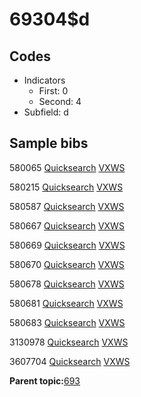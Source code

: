 # 69304$d

## Codes

-   Indicators
    -   First: 0
    -   Second: 4
-   Subfield: d

## Sample bibs

580065 [Quicksearch](https://search.library.yale.edu/catalog/580065) [VXWS](http://prodorbis.library.yale.edu:7014/vxws/GetHoldingsService?bibId=580065)

580215 [Quicksearch](https://search.library.yale.edu/catalog/580215) [VXWS](http://prodorbis.library.yale.edu:7014/vxws/GetHoldingsService?bibId=580215)

580587 [Quicksearch](https://search.library.yale.edu/catalog/580587) [VXWS](http://prodorbis.library.yale.edu:7014/vxws/GetHoldingsService?bibId=580587)

580667 [Quicksearch](https://search.library.yale.edu/catalog/580667) [VXWS](http://prodorbis.library.yale.edu:7014/vxws/GetHoldingsService?bibId=580667)

580669 [Quicksearch](https://search.library.yale.edu/catalog/580669) [VXWS](http://prodorbis.library.yale.edu:7014/vxws/GetHoldingsService?bibId=580669)

580670 [Quicksearch](https://search.library.yale.edu/catalog/580670) [VXWS](http://prodorbis.library.yale.edu:7014/vxws/GetHoldingsService?bibId=580670)

580678 [Quicksearch](https://search.library.yale.edu/catalog/580678) [VXWS](http://prodorbis.library.yale.edu:7014/vxws/GetHoldingsService?bibId=580678)

580681 [Quicksearch](https://search.library.yale.edu/catalog/580681) [VXWS](http://prodorbis.library.yale.edu:7014/vxws/GetHoldingsService?bibId=580681)

580683 [Quicksearch](https://search.library.yale.edu/catalog/580683) [VXWS](http://prodorbis.library.yale.edu:7014/vxws/GetHoldingsService?bibId=580683)

3130978 [Quicksearch](https://search.library.yale.edu/catalog/3130978) [VXWS](http://prodorbis.library.yale.edu:7014/vxws/GetHoldingsService?bibId=3130978)

3607704 [Quicksearch](https://search.library.yale.edu/catalog/3607704) [VXWS](http://prodorbis.library.yale.edu:7014/vxws/GetHoldingsService?bibId=3607704)

**Parent topic:**[693](../../tags/693/693.md)

